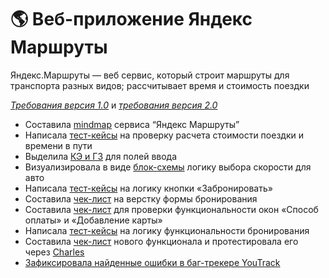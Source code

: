 # 🌎 Веб-приложение Яндекс Маршруты
Яндекс.Маршруты — веб сервис, который строит маршруты для транспорта разных видов; рассчитывает время и стоимость поездки

<a href="https://docs.google.com/document/d/1xED1bxE68lAVSZFHxi7EEpjg6SbT58dVNThPmCK20ls/edit#heading=h.syb5xo544tq8">_Требования версия 1.0_</a> и <a href="https://praktikum.notion.site/07f02ccc272e494db6501def032e9258">_требования версия 2.0_</a>

* Составила <a href="https://drive.google.com/file/d/1musG32KFtbVQqXy_A0234p1Du7rhlbZ7/view?usp=sharing">mindmap</a> сервиса “Яндекс Маршруты”
* Написала <a href="https://docs.google.com/spreadsheets/d/1zuSp3IoTIyR-iBleDif77oCCEfYsEo2y3sx1Ge0hLr8/edit?usp=sharing">тест-кейсы</a> на проверку расчета стоимости поездки и времени в пути
* Выделила <a href="https://docs.google.com/spreadsheets/d/1BV5EGxu4ak2jmGbI8-uM-XSd_pew7G0SUNguUck5-gI/edit?usp=sharing">КЭ и ГЗ</a> для полей ввода
* Визуализировала в виде <a href="https://drive.google.com/file/d/16gE80Zq803zQLZa5OOLnvlNuXQ_141to/view?usp=sharing">блок-схемы</a> логику выбора скорости для авто 
* Написала <a href="https://docs.google.com/spreadsheets/d/1g6zVRLinZt9EoJXg9AcrVqzllBpyc0Fu0FQ7R21iNTU/edit?usp=sharing">тест-кейсы</a> на логику кнопки «Забронировать»
* Составила <a href="https://docs.google.com/spreadsheets/d/1ryeF4cnxwT9EXdkdCfV7NOBfPdeGr8IIGTaEGBbcfgk/edit?usp=sharing">чек-лист</a> на верстку формы бронирования
* Составила <a href="https://docs.google.com/spreadsheets/d/1TtKUaAskWkZm-JIO6jrJ8PDYQM1Np0SJiLqnX0m2-Lo/edit?usp=sharing">чек-лист</a> для проверки функциональности окон «Способ оплаты» и «Добавление карты»
* Написала <a href="https://docs.google.com/spreadsheets/d/1Br3cZDV7DhHVICpEoNqr_MSQ2WIBxZYwL-NK44qr1X0/edit?usp=sharing">тест-кейсы</a> на логику функциональности бронирования
* Составила <a href="https://docs.google.com/spreadsheets/d/1AJJ-Az-UNfkypGARH4thbyGVfes9VgCZ8M5jX3v4XTg/edit?usp=sharing">чек-лист</a> нового функционала и протестировала его через <a href="https://docs.google.com/document/d/1U0nt43TDny0yWfYV1Yx5uabDonWMrRs_MjPHkxVMe_M/edit?usp=sharing">Charles
* Зафиксировала найденные ошибки в баг-трекере <a href="https://msenchenkova.youtrack.cloud/tag/sprint%202-3">YouTrack</a>
